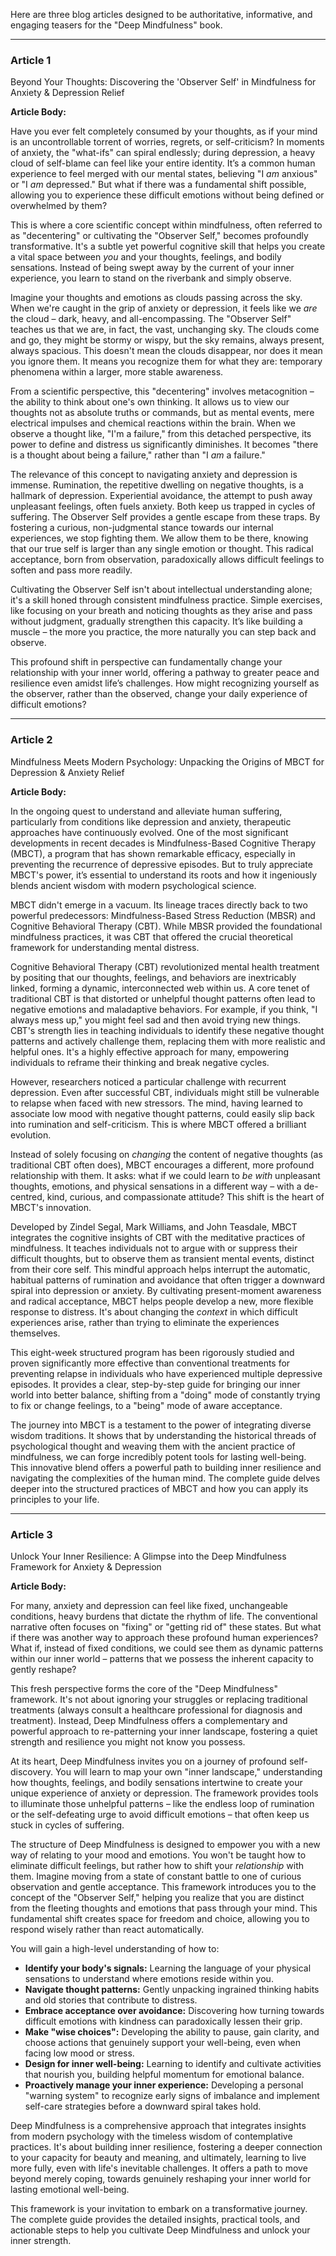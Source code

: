 Here are three blog articles designed to be authoritative, informative, and engaging teasers for the "Deep Mindfulness" book.

---

### Article 1

 Beyond Your Thoughts: Discovering the 'Observer Self' in Mindfulness for Anxiety & Depression Relief

**Article Body:**

Have you ever felt completely consumed by your thoughts, as if your mind is an uncontrollable torrent of worries, regrets, or self-criticism? In moments of anxiety, the "what-ifs" can spiral endlessly; during depression, a heavy cloud of self-blame can feel like your entire identity. It’s a common human experience to feel merged with our mental states, believing "I *am* anxious" or "I *am* depressed." But what if there was a fundamental shift possible, allowing you to experience these difficult emotions without being defined or overwhelmed by them?

This is where a core scientific concept within mindfulness, often referred to as "decentering" or cultivating the "Observer Self," becomes profoundly transformative. It's a subtle yet powerful cognitive skill that helps you create a vital space between *you* and your thoughts, feelings, and bodily sensations. Instead of being swept away by the current of your inner experience, you learn to stand on the riverbank and simply observe.

Imagine your thoughts and emotions as clouds passing across the sky. When we're caught in the grip of anxiety or depression, it feels like we *are* the cloud – dark, heavy, and all-encompassing. The "Observer Self" teaches us that we are, in fact, the vast, unchanging sky. The clouds come and go, they might be stormy or wispy, but the sky remains, always present, always spacious. This doesn't mean the clouds disappear, nor does it mean you ignore them. It means you recognize them for what they are: temporary phenomena within a larger, more stable awareness.

From a scientific perspective, this "decentering" involves metacognition – the ability to think about one's own thinking. It allows us to view our thoughts not as absolute truths or commands, but as mental events, mere electrical impulses and chemical reactions within the brain. When we observe a thought like, "I'm a failure," from this detached perspective, its power to define and distress us significantly diminishes. It becomes "there is a thought about being a failure," rather than "I *am* a failure."

The relevance of this concept to navigating anxiety and depression is immense. Rumination, the repetitive dwelling on negative thoughts, is a hallmark of depression. Experiential avoidance, the attempt to push away unpleasant feelings, often fuels anxiety. Both keep us trapped in cycles of suffering. The Observer Self provides a gentle escape from these traps. By fostering a curious, non-judgmental stance towards our internal experiences, we stop fighting them. We allow them to be there, knowing that our true self is larger than any single emotion or thought. This radical acceptance, born from observation, paradoxically allows difficult feelings to soften and pass more readily.

Cultivating the Observer Self isn't about intellectual understanding alone; it's a skill honed through consistent mindfulness practice. Simple exercises, like focusing on your breath and noticing thoughts as they arise and pass without judgment, gradually strengthen this capacity. It’s like building a muscle – the more you practice, the more naturally you can step back and observe.

This profound shift in perspective can fundamentally change your relationship with your inner world, offering a pathway to greater peace and resilience even amidst life’s challenges. How might recognizing yourself as the observer, rather than the observed, change your daily experience of difficult emotions?

---

### Article 2

 Mindfulness Meets Modern Psychology: Unpacking the Origins of MBCT for Depression & Anxiety Relief

**Article Body:**

In the ongoing quest to understand and alleviate human suffering, particularly from conditions like depression and anxiety, therapeutic approaches have continuously evolved. One of the most significant developments in recent decades is Mindfulness-Based Cognitive Therapy (MBCT), a program that has shown remarkable efficacy, especially in preventing the recurrence of depressive episodes. But to truly appreciate MBCT's power, it’s essential to understand its roots and how it ingeniously blends ancient wisdom with modern psychological science.

MBCT didn't emerge in a vacuum. Its lineage traces directly back to two powerful predecessors: Mindfulness-Based Stress Reduction (MBSR) and Cognitive Behavioral Therapy (CBT). While MBSR provided the foundational mindfulness practices, it was CBT that offered the crucial theoretical framework for understanding mental distress.

Cognitive Behavioral Therapy (CBT) revolutionized mental health treatment by positing that our thoughts, feelings, and behaviors are inextricably linked, forming a dynamic, interconnected web within us. A core tenet of traditional CBT is that distorted or unhelpful thought patterns often lead to negative emotions and maladaptive behaviors. For example, if you think, "I always mess up," you might feel sad and then avoid trying new things. CBT's strength lies in teaching individuals to identify these negative thought patterns and actively challenge them, replacing them with more realistic and helpful ones. It's a highly effective approach for many, empowering individuals to reframe their thinking and break negative cycles.

However, researchers noticed a particular challenge with recurrent depression. Even after successful CBT, individuals might still be vulnerable to relapse when faced with new stressors. The mind, having learned to associate low mood with negative thought patterns, could easily slip back into rumination and self-criticism. This is where MBCT offered a brilliant evolution.

Instead of solely focusing on *changing* the content of negative thoughts (as traditional CBT often does), MBCT encourages a different, more profound relationship with them. It asks: what if we could learn to *be with* unpleasant thoughts, emotions, and physical sensations in a different way – with a de-centred, kind, curious, and compassionate attitude? This shift is the heart of MBCT's innovation.

Developed by Zindel Segal, Mark Williams, and John Teasdale, MBCT integrates the cognitive insights of CBT with the meditative practices of mindfulness. It teaches individuals not to argue with or suppress their difficult thoughts, but to observe them as transient mental events, distinct from their core self. This mindful approach helps interrupt the automatic, habitual patterns of rumination and avoidance that often trigger a downward spiral into depression or anxiety. By cultivating present-moment awareness and radical acceptance, MBCT helps people develop a new, more flexible response to distress. It's about changing the *context* in which difficult experiences arise, rather than trying to eliminate the experiences themselves.

This eight-week structured program has been rigorously studied and proven significantly more effective than conventional treatments for preventing relapse in individuals who have experienced multiple depressive episodes. It provides a clear, step-by-step guide for bringing our inner world into better balance, shifting from a "doing" mode of constantly trying to fix or change feelings, to a "being" mode of aware acceptance.

The journey into MBCT is a testament to the power of integrating diverse wisdom traditions. It shows that by understanding the historical threads of psychological thought and weaving them with the ancient practice of mindfulness, we can forge incredibly potent tools for lasting well-being. This innovative blend offers a powerful path to building inner resilience and navigating the complexities of the human mind. The complete guide delves deeper into the structured practices of MBCT and how you can apply its principles to your life.

---

### Article 3

 Unlock Your Inner Resilience: A Glimpse into the Deep Mindfulness Framework for Anxiety & Depression

**Article Body:**

For many, anxiety and depression can feel like fixed, unchangeable conditions, heavy burdens that dictate the rhythm of life. The conventional narrative often focuses on "fixing" or "getting rid of" these states. But what if there was another way to approach these profound human experiences? What if, instead of fixed conditions, we could see them as dynamic patterns within our inner world – patterns that we possess the inherent capacity to gently reshape?

This fresh perspective forms the core of the "Deep Mindfulness" framework. It's not about ignoring your struggles or replacing traditional treatments (always consult a healthcare professional for diagnosis and treatment). Instead, Deep Mindfulness offers a complementary and powerful approach to re-patterning your inner landscape, fostering a quiet strength and resilience you might not know you possess.

At its heart, Deep Mindfulness invites you on a journey of profound self-discovery. You will learn to map your own "inner landscape," understanding how thoughts, feelings, and bodily sensations intertwine to create your unique experience of anxiety or depression. The framework provides tools to illuminate those unhelpful patterns – like the endless loop of rumination or the self-defeating urge to avoid difficult emotions – that often keep us stuck in cycles of suffering.

The structure of Deep Mindfulness is designed to empower you with a new way of relating to your mood and emotions. You won't be taught how to eliminate difficult feelings, but rather how to shift your *relationship* with them. Imagine moving from a state of constant battle to one of curious observation and gentle acceptance. This framework introduces you to the concept of the "Observer Self," helping you realize that you are distinct from the fleeting thoughts and emotions that pass through your mind. This fundamental shift creates space for freedom and choice, allowing you to respond wisely rather than react automatically.

You will gain a high-level understanding of how to:
*   **Identify your body's signals:** Learning the language of your physical sensations to understand where emotions reside within you.
*   **Navigate thought patterns:** Gently unpacking ingrained thinking habits and old stories that contribute to distress.
*   **Embrace acceptance over avoidance:** Discovering how turning towards difficult emotions with kindness can paradoxically lessen their grip.
*   **Make "wise choices":** Developing the ability to pause, gain clarity, and choose actions that genuinely support your well-being, even when facing low mood or stress.
*   **Design for inner well-being:** Learning to identify and cultivate activities that nourish you, building helpful momentum for emotional balance.
*   **Proactively manage your inner experience:** Developing a personal "warning system" to recognize early signs of imbalance and implement self-care strategies before a downward spiral takes hold.

Deep Mindfulness is a comprehensive approach that integrates insights from modern psychology with the timeless wisdom of contemplative practices. It's about building inner resilience, fostering a deeper connection to your capacity for beauty and meaning, and ultimately, learning to live more fully, even with life's inevitable challenges. It offers a path to move beyond merely coping, towards genuinely reshaping your inner world for lasting emotional well-being.

This framework is your invitation to embark on a transformative journey. The complete guide provides the detailed insights, practical tools, and actionable steps to help you cultivate Deep Mindfulness and unlock your inner strength.